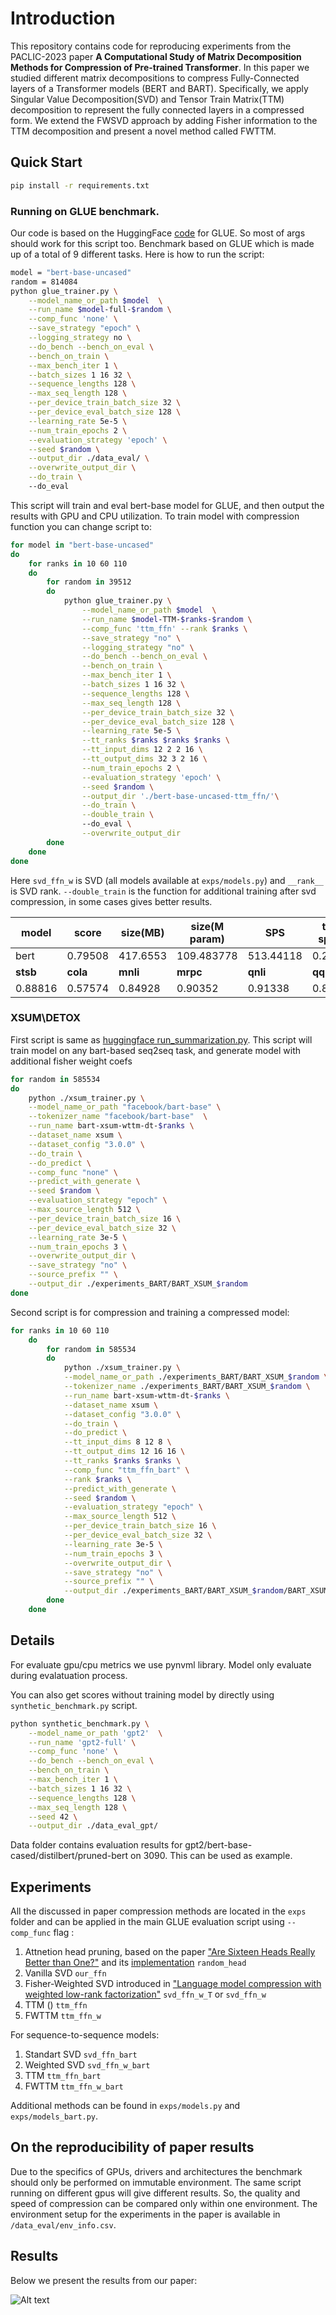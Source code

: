 # Introduction

This repository contains code for reproducing experiments from the PACLIC-2023 paper **A Computational Study of Matrix Decomposition Methods for Compression of Pre-trained Transformer**.
In this paper we studied different matrix decompositions to compress Fully-Connected layers of a Transformer models (BERT and BART). Specifically, we apply Singular Value Decomposition(SVD) and Tensor Train Matrix(TTM) decomposition to represent the fully connected layers in a compressed form. We extend the FWSVD approach by adding Fisher information to the TTM decomposition and present a novel method called FWTTM.


## Quick Start

```bash
pip install -r requirements.txt
```

### Running on GLUE benchmark. 
Our code is based on the HuggingFace [code](https://github.com/huggingface/transformers/blob/main/examples/pytorch/text-classification/run_glue.py) for GLUE. So most of args should work for this script too. 
Benchmark based on GLUE which is made up of a total of $9$ different tasks. Here is how to run the script:

```bash
model = "bert-base-uncased"
random = 814084
python glue_trainer.py \
    --model_name_or_path $model  \
    --run_name $model-full-$random \
    --comp_func 'none' \
    --save_strategy "epoch" \
    --logging_strategy no \
    --do_bench --bench_on_eval \
    --bench_on_train \
    --max_bench_iter 1 \
    --batch_sizes 1 16 32 \
    --sequence_lengths 128 \
    --max_seq_length 128 \
    --per_device_train_batch_size 32 \
    --per_device_eval_batch_size 128 \
    --learning_rate 5e-5 \
    --num_train_epochs 2 \
    --evaluation_strategy 'epoch' \
    --seed $random \
    --output_dir ./data_eval/ \
    --overwrite_output_dir \
    --do_train \ 
    --do_eval 
```
This script will train and eval bert-base model for GLUE, and then output the results with GPU and CPU utilization.
To train model with compression function you can change script to:

```bash
for model in "bert-base-uncased"
do
	for ranks in 10 60 110 
	do
		for random in 39512 
		do
			python glue_trainer.py \
				--model_name_or_path $model  \
				--run_name $model-TTM-$ranks-$random \
				--comp_func 'ttm_ffn' --rank $ranks \
				--save_strategy "no" \
				--logging_strategy "no" \
				--do_bench --bench_on_eval \
				--bench_on_train \
				--max_bench_iter 1 \
				--batch_sizes 1 16 32 \
				--sequence_lengths 128 \
				--max_seq_length 128 \
				--per_device_train_batch_size 32 \
				--per_device_eval_batch_size 128 \
				--learning_rate 5e-5 \
				--tt_ranks $ranks $ranks $ranks \
				--tt_input_dims 12 2 2 16 \
				--tt_output_dims 32 3 2 16 \
				--num_train_epochs 2 \
				--evaluation_strategy 'epoch' \
				--seed $random \
				--output_dir './bert-base-uncased-ttm_ffn/'\
				--do_train \
                --double_train \ 
                --do_eval \
				--overwrite_output_dir
		done
	done
done
```
Here `svd_ffn_w` is SVD (all models available at `exps/models.py`) and `__rank__` is SVD rank. `--double_train` is the function for additional training after svd compression, in some cases gives better results.

| model    | score    | size(MB) | size(M param) | SPS       | train speed | inf speed | used_cpu | used_cpu_mem | used_gpu | used_gpu_mem |
| -------- | -------- | -------- | ------------- | --------- | ----------- | --------- | -------- | ------------ | -------- | ------------ |
| bert     | 0.79508  | 417.6553 | 109.483778    | 513.44118 | 0.21948     | 0.078     | 35.40032 | 2644.8       | 44.9     | 1599         |
| **stsb** | **cola** | **mnli** | **mrpc**      | **qnli**  | **qqp**     | **rte**   | **sst2** | **wnli**     |          |              |
| 0.88816  | 0.57574  | 0.84928  | 0.90352       | 0.91338   | 0.87682     | 0.67508   | 0.92432  | 0.5493       |          |              |

### XSUM\DETOX

First script is same as [huggingface run_summarization.py](https://github.com/huggingface/transformers/blob/main/examples/pytorch/summarization/run_summarization.py). This script will train model on any bart-based seq2seq task, and generate model with additional fisher weight coefs

```bash
for random in 585534
do
    python ./xsum_trainer.py \
    --model_name_or_path "facebook/bart-base" \
    --tokenizer_name "facebook/bart-base"  \
    --run_name bart-xsum-wttm-dt-$ranks \
    --dataset_name xsum \
    --dataset_config "3.0.0" \
    --do_train \
    --do_predict \
    --comp_func "none" \
    --predict_with_generate \
    --seed $random \
    --evaluation_strategy "epoch" \
    --max_source_length 512 \
    --per_device_train_batch_size 16 \
    --per_device_eval_batch_size 32 \
    --learning_rate 3e-5 \
    --num_train_epochs 3 \
    --overwrite_output_dir \
    --save_strategy "no" \
    --source_prefix "" \
    --output_dir ./experiments_BART/BART_XSUM_$random
done
```

Second script is for compression and training a compressed model:
```bash
for ranks in 10 60 110
    do
        for random in 585534
        do
            python ./xsum_trainer.py \
            --model_name_or_path ./experiments_BART/BART_XSUM_$random \
            --tokenizer_name ./experiments_BART/BART_XSUM_$random \
            --run_name bart-xsum-wttm-dt-$ranks \
            --dataset_name xsum \
            --dataset_config "3.0.0" \
            --do_train \
            --do_predict \
            --tt_input_dims 8 12 8 \
            --tt_output_dims 12 16 16 \
            --tt_ranks $ranks $ranks \
            --comp_func "ttm_ffn_bart" \
            --rank $ranks \
            --predict_with_generate \
            --seed $random \
            --evaluation_strategy "epoch" \
            --max_source_length 512 \
            --per_device_train_batch_size 16 \
            --per_device_eval_batch_size 32 \
            --learning_rate 3e-5 \
            --num_train_epochs 3 \
            --overwrite_output_dir \
            --save_strategy "no" \
            --source_prefix "" \
            --output_dir ./experiments_BART/BART_XSUM_$random/BART_XSUM_dt_ttm_ffn_bart_$ranks_$random
        done
    done
```

## Details

For evaluate gpu/cpu metrics we use pynvml library. Model only evaluate during evalatuation process.

You can also get scores without training model by directly using `synthetic_benchmark.py` script.

```bash
python synthetic_benchmark.py \
    --model_name_or_path 'gpt2'  \
    --run_name 'gpt2-full' \
    --comp_func 'none' \
    --do_bench --bench_on_eval \
    --bench_on_train \
    --max_bench_iter 1 \
    --batch_sizes 1 16 32 \
    --sequence_lengths 128 \
    --max_seq_length 128 \
    --seed 42 \
    --output_dir ./data_eval_gpt/
```

Data folder contains evaluation results for gpt2/bert-base-cased/distilbert/pruned-bert on 3090. This can be used as example.

## Experiments

All the discussed in paper compression methods are located in the `exps` folder and can be applied in the main GLUE evaluation script using `--comp_func` flag :

1. Attnetion head pruning, based on the paper ["Are Sixteen Heads Really Better than One?"](https://arxiv.org/abs/1905.10650) and its [implementation](https://github.com/huggingface/transformers/tree/main/examples/research_projects/bertology) ```random_head```
2. Vanilla SVD ```our_ffn```
3. Fisher-Weighted SVD introduced in ["Language model compression with weighted low-rank factorization"](https://arxiv.org/abs/2207.00112)  ```svd_ffn_w_T``` or ```svd_ffn_w```
4. TTM () ```ttm_ffn```
5. FWTTM ```ttm_ffn_w```

For sequence-to-sequence models:

1. Standart SVD ```svd_ffn_bart```
2. Weighted SVD ```svd_ffn_w_bart```
3. TTM ```ttm_ffn_bart```
4. FWTTM ```ttm_ffn_w_bart```

Additional methods can be found in `exps/models.py` and `exps/models_bart.py`.

## On the reproducibility of paper results
Due to the specifics of GPUs, drivers and architectures the benchmark should only be performed on immutable environment. The same script running on different gpus will give different results. So, the quality and speed of compression can be compared only within one environment. The environment setup for the experiments in the paper is available in `/data_eval/env_info.csv`.


## Results 

Below we present the results from our paper:

![Alt text](figs/bert_ST_glue.png)